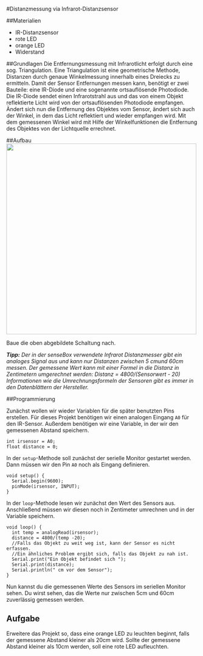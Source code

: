 #Distanzmessung via Infrarot-Distanzsensor

##Materialien
* IR-Distanzsensor
* rote LED
* orange LED
* Widerstand

##Grundlagen
Die Entfernungsmessung mit Infrarotlicht erfolgt durch eine sog. Triangulation. Eine Triangulation ist eine geometrische Methode, Distanzen durch genaue Winkelmessung innerhalb eines Dreiecks zu ermitteln. Damit der Sensor Entfernungen messen kann, benötigt er zwei Bauteile: eine IR-Diode und eine sogenannte ortsauflösende Photodiode. Die IR-Diode sendet einen Infrarotstrahl aus und das von einem Objekt reflektierte Licht wird von der ortsauflösenden Photodiode empfangen. Ändert sich nun die Entfernung des Objektes vom Sensor, ändert sich auch der Winkel, in dem das Licht reflektiert und wieder empfangen wird. Mit dem gemessenen Winkel wird mit Hilfe der Winkelfunktionen die Entfernung des Objektes von der Lichtquelle errechnet. 

##Aufbau
<img src="https://raw.githubusercontent.com/sensebox/resources/master/images/edu/Aufbau_Station_4_IR.png" width="500"/>

Baue die oben abgebildete Schaltung nach.

***Tipp:*** *Der in der senseBox verwendete Infrarot Distanzmesser gibt ein analoges Signal aus und kann nur Distanzen zwischen 5 cmund 60cm messen. Der gemessene Wert kann mit einer Formel in die Distanz in Zentimetern umgerechnet werden:*
*Distanz = 4800/(Sensorwert - 20)*
*Informationen wie die Umrechnungsformeln der Sensoren gibt es immer in den Datenblättern der Hersteller.*

##Programmierung

Zunächst wollen wir wieder Variablen für die später benutzten Pins erstellen. Für dieses Projekt benötigen wir einen analogen Eingang `A0` für den IR-Sensor.
Außerdem benötigen wir eine Variable, in der wir den gemessenen Abstand speichern. 

```arduino
int irsensor = A0;
float distance = 0;
```
In der `setup`-Methode soll zunächst der serielle Monitor gestartet werden. Dann müssen wir den Pin `A0` noch als Eingang definieren. 
```
void setup() {
  Serial.begin(9600);
  pinMode(irsensor, INPUT);
}
```
In der `loop`-Methode lesen wir zunächst den Wert des Sensors aus. Anschließend müssen wir diesen noch in Zentimeter umrechnen und in der Variable speichern. 
```arduino
void loop() {
  int temp = analogRead(irsensor);
  distance = 4800/(temp -20);
  //Falls das Objekt zu weit weg ist, kann der Sensor es nicht erfassen.
  //Ein ähnliches Problem ergibt sich, falls das Objekt zu nah ist. 
  Serial.print("Ein Objekt befindet sich ");
  Serial.print(distance);
  Serial.println(" cm vor dem Sensor");
}
```
Nun kannst du die gemessenen Werte des Sensors im seriellen Monitor sehen. Du wirst sehen, das die Werte nur zwischen 5cm und 60cm zuverlässig gemessen werden. 

## Aufgabe

Erweitere das Projekt so, dass eine orange LED zu leuchten beginnt, falls der gemessene Abstand kleiner als 20cm wird. 
Sollte der gemessene Abstand kleiner als 10cm werden, soll eine rote LED aufleuchten. 